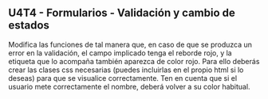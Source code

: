 ## U4T4 - Formularios - Validación y cambio de estados
Modifica las funciones de tal manera que, en caso de que se produzca un  error en la validación,
el campo implicado tenga el reborde rojo, y la etiqueta  que lo acompaña también aparezca de color rojo.
Para ello deberás crear las clases css necesarias (puedes incluirlas en el  propio html si lo deseas) para que se visualice correctamente.
Ten en cuenta que si el usuario mete correctamente el nombre, deberá volver  a su color habitual.